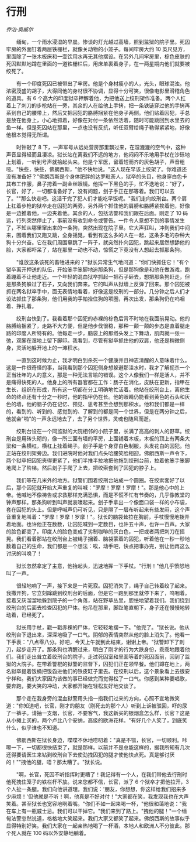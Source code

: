 # 行刑

*乔治·奥威尔*

　　缅甸，一个雨水浸湿的早晨。惨谈的灯光越过高墙，照到监狱的院子里。死囚牢房的外面钉着两层铁栅栏，就像关动物的小笼子。每间牢房大约 10 英尺见方，里面除了一张木板床和一壶饮用水再无其他摆设。在另外几间牢房里，棕色皮肤的死囚默默地蹲在里面的一道铁栅栏后，用床单裹着身子，在一两星期内他们就要被绞死了。

　　有一个印度死囚已被带出了牢房。他是个身材瘦小的人，光头，眼球混浊。他浓密茂盛的胡子，大得同他的身材很不协调，显得十分可笑，很像电影里滑稽角色的道具。有 6 个高大的印度狱卒押解着他，为把他送上绞刑架作准备。两个人扛着上了刺刀的步枪站在一旁，其余的人在给他上手铐，把一条铁链穿过他的手铐再系到自己的腰带上，然后又把囚犯的胳膊捆紧在他身子两侧。他们贴着囚犯，手总是放在他身上，小心地抓着，好像在对付一条依然活着，随时可能跳回到水里去的鱼一样。但是死囚站在那里，一点也没有反抗，听任双臂给绳子勒得紧紧地，好像他根本觉得无所谓。

　　时钟敲了 8 下，一声军号从远处营房那里飘过来，在湿漉漉的空气中，这种声音显得轻而且凄凉。狱长站在离我们不远的地方，他闷闷不乐地用手杖在沙砾地上划着，一听到号声就拾起头来。他是个军医，留着短而齐的灰色胡子，声音粗哑。"快些，快些，佛朗西斯，"他不快地说。"这人现在早该上绞架了。你难道还没有准备好？"佛朗西斯是个身体肥胖的达罗毗荼人，狱卒的头目，他身穿白色卡其布工作服，鼻子挎着一副金丝眼镜。他挥一下黑色的手，忙不迭地说："好了，长官，好了，一切都准备好了，没有问题，刽子手正在那等着。我们可以去了。""那么快走吧。这活干完了犯人们才能吃早饭呢。"我们走向绞刑台。两个肩上扛着步枪的狱卒走在囚犯的两旁，另外两个抓住他的肩膀和胳膊紧挨着他，好像是一边推着他，一边夹着他。其余的人，包括法警和我们跟在后面。刚走了 10 码远，行列突然停止了，事前没有收到命令或警告。一件令人意想不到的事情发生了，不知从哪里窜出来的一条狗，突然出现在院子里。它大声狂叫，冲到我们中间来，围着我们又跑又跳，全身摇晃，看到有这么多的人在一起，这条多毛的杂种大狗十分兴奋。它在我们周围窜跳了一阵子，就突然扑向囚犯，跳起来居然想舔他的脸，大家都吓呆了，站在那里一动也不动，惊慌之下竟没有人想起去抓那条狗。

　　"谁放这条该死的畜牲进来的？"狱长异常生气地问道："你们快抓住它！"有个狱卒离开押送的队伍，开始笨手笨脚地追那条狗，但是那狗像是和他在做游戏，跑着蹦着不让他走近。一个年轻的混血狱卒抓起一把石子砸去，想把那条狗赶走，但是那条狗躲过了石子，又向我们奔来。它的叫声从狱墙上反弹了回来。那个囚犯被抓在两名狱卒手中，面无表情地看着，好像这是绞刑的一部分。几分钟之后人们才设法抓住了那条狗，他们用我的手帕拴住狗的项圈，再次出发，那条狗仍在呜咽着、挣扎着。

　　绞刑台快到了。我看着那个囚犯的赤裸的棕色后背不时地在我面前晃动。他的胳膊给捆紧了，走路不大方便，但是他步伐很稳，那种一颠一颠的步态是直着腿走路的印度人所特有的。他每走一步，脑袋上的那绺头发上下舞动，肌肉就一张一弛，双脚在湿地上留下脚印。我看到，尽管有狱卒抓住他的双肩，他还是稍微侧身，灵活地躲开地上的一滩积水。

　　一直到这时候为止，我才明白到杀死一个健康并且神志清醒的人意味着什么。这是一件很奇怪的事，当我看到那个囚犯侧身想躲避那洼水时，我才了解扼杀一个正当壮年的人的意义，那是一种无法言喻的错误。这个人像我们一样是活人，并不是痛得快死的人。他身上的所有器官都在工作：肠子在消化，皮肤在更新，指甲在生长，组织在形成，所有这一切都在分工明确地忙活着。他站在绞刑台上，离他生命的终点还有十分之一秒时，他的指甲仍在长。他的眼睛仍能看到黄色的石头和灰色的墙，他的脑子仍在记忆、预见、思考甚至会想到那积水。他和我们都是一样的，看到的、听到的、感觉到的、了解到的都是同一个世界，但是在两分钟之后，他就会"啪"的一声永远地去了，去了另个世界，灵魂也随风而逝。

　　绞刑台设在一个同监狱的大院相邻的小院子里，长满了高高的刺人的野草。绞刑台是用砖头砌的，像一所三面有墙的平房，上面铺着木板，木板的顶上有两条大梁和一条横杠，横杠上挂着绳子。刽子手是个身穿白色制服，头发花白的囚犯。他正站在绞刑架旁边。我们进院时他对我们点头哈腰笑脸相迎。佛朗西斯一声令下，两个狱卒把囚犯夹得更紧了，他们半推半拉地把他拖到绞刑台前，拉着他笨手笨脚地爬上了阶梯。然后刽子手爬了上去，把绞索套到了囚犯的脖子上。

　　我们等在几米外的地方。狱警们围着绞刑台站成一个圆圈。在绞索套好了以后，那个囚犯就开始大声重复的叫喊："罗摩！罗摩！罗摩！"。那是他心中的上帝。他喊地不像祷告或求救那样充满恐惧，而是不慌不忙有节奏的，几乎像教堂的钟声那样。那条狗听到叫声就哀嚎起来。刽子手拿出一个像面口袋一样的小布袋，套在囚犯的头上。但是呼喊声仍可听见，只是隔了一层布听起来有些发闷，这个声音重复地叫着："罗摩！罗摩！罗摩！"。狱长的脑袋耸拉在胸前，手杖慢慢地拨弄着地面。也许他正在数数，让囚犯喊到一定数目，也许五十声，也许一百声。大家的脸色都变了。印度人的脸色变成了劣制咖啡的灰白色，一把或者两把刺刀在摇晃。我们看着那站在绞刑台上被绳子捆着、脑袋蒙着的囚犯，听着他在一秒一秒地数着自己的生命，我们都是一个想法：唉，动手吧，快点把事办完，别让他再这么讨厌的叫唤了！

　　狱长忽然拿定了主意，他抬起头，迅速地挥一下手杖。"行刑！"他几乎愤怒地叫了一声。

　　很轻地响了一声，接下来是一片死寂。囚犯消失了，绳子自己转着绞了起来。我撒开狗，它立刻蹿跳到绞刑台的后面，但是它一跑到那里就停下来了，呜咽着。接着又灰溜溜地躲到院子的一个角落，站在野草丛里，胆怯地望着我们。我们绕到绞刑台的后面去检查囚犯的尸体。他吊在那里，脚趾笔直朝下，身子还在慢慢地转动着，已经死了。

　　狱长用手杖，戳一戳赤裸的尸体，它轻轻地摆一下。"他完了。"狱长说。他从绞刑台下退出来，深深地吸了一口气。阴郁的表情突然从他的脸上消失了。他看一下手表："八点零八分。好吧，今天上午就到此结束，谢谢上帝。"狱警卸下了刺刀，起步走开了。那条狗也清醒过来，明白了刚才的行为大跌身份，乖乖地跟着他们。我们走出耸立着绞刑台的院子，走过死囚室和里面等着的死囚面前，回到了监狱的大院子。在带着警棍的狱警的监督下，囚犯们正在领早餐。他们蹲在地上，两名狱卒提着饭桶把饭舀进他们的铁皮缸子里去。在绞刑以后，这个景象看上去很安宁祥和。我们大家因为该做的事已经做完而觉得松了一口气。你感到某种要唱歌，要奔跑，要大笑的冲动，大家都开始在轻松友好地交谈了。

　　那个走在我身旁的混血狱警用头指一指我们过来的方向，心照不宣地微笑道："你知道吧，长官，刚才的朋友（刚死去的那个人）听到上诉被驳回，吓的尿了一裤子。请抽一支烟，长官，不要客气，我这新买的银烟盒怎么样，长官？这是从小摊上买的，两个卢比八个安纳，高级的欧洲花样。"有好几个人笑了，到底笑什么，似乎谁也不知道。

　　佛朗西斯在狱长身边，喋喋不休地唠叨着："真是不错，长官，一切顺利。咔嚓一下，一切都很快结束了，就是那样。以前并不是总能这样的，据我所知有几次还得要请医生来钻到绞刑台下去使劲拽囚犯的腿才使他快点死。真是够讨厌的！""拽他的腿，唔？那太糟了。"狱长说。

　　"啊，长官，死囚不听指挥时更糟了！我记得有一个人，在我们带他去行刑时他死拽住笼子的铁栏杆不放。说来您都不信，长官，派了 6 个狱卒才把他拉开，3 个人扯一条腿。我们向他讲道理。我们说：'朋友，你想想，你这样给我们招来多少麻烦！'但他就是不听！啊，他真是不好对付！"大家都在笑，我发现我也在大声笑着。甚至狱长也宽容地咧着嘴。"你们不如一起来喝一杯，"他很和蔼地说："我在车上有一瓶威士忌。我们可以干掉它。"我们来到了路上。"拽他的腿！"一个缅甸法警忽然说道，格格地大笑起来。我们大家又都笑了起来。佛朗西斯的故事似乎显得特别好笑。我们大家在一起亲热地喝了一杯酒，本地人和欧洲人不分彼此。那个死人就在 100 码以外安静地躺着。